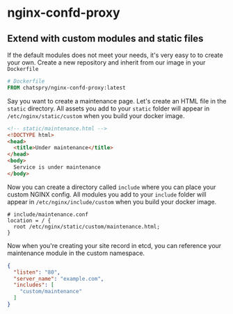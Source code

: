 # nginx-confd-proxy

## Extend with custom modules and static files
If the default modules does not meet your needs, it's very easy to to create your own.
Create a new repository and inherit from our image in your `Dockerfile`

```dockerfile
# Dockerfile
FROM chatspry/nginx-confd-proxy:latest
```

Say you want to create a maintenance page. Let's create an HTML file in the `static` directory.
All assets you add to your `static` folder will appear in `/etc/nginx/static/custom` when you build your docker image.

```html
<!-- static/maintenance.html -->
<!DOCTYPE html>
<head>
  <title>Under maintenance</title>
</head>
<body>
  Service is under maintenance
</body>
```

Now you can create a directory called `include` where you can place your custom NGINX config.
All modules you add to your `include` folder will appear in `/etc/nginx/include/custom` when you build your docker image.

```nginx
# include/maintenance.conf
location = / {
  root /etc/nginx/static/custom/maintenance.html;
}
```

Now when you're creating your site record in etcd, you can reference your maintenance module in the custom namespace.

```json
{
  "listen": "80",
  "server_name": "example.com",
  "includes": [
    "custom/maintenance"
  ]
}
```